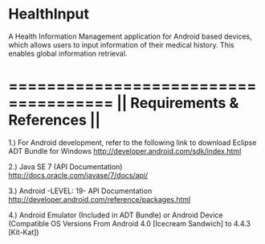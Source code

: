 HealthInput
===========

A Health Information Management application for Android based devices, which allows users to input information
of their medical history. This enables global information retrieval.

=====================================
||    Requirements & References    ||
=====================================

1.)   For Android development, refer to the following link to download Eclipse ADT Bundle for Windows
      http://developer.android.com/sdk/index.html

2.)   Java SE 7 (API Documentation)
      http://docs.oracle.com/javase/7/docs/api/
      
3.)   Android -LEVEL: 19- API Documentation
      http://developer.android.com/reference/packages.html
      
4.)   Android Emulator (Included in ADT Bundle) or Android Device
      (Compatible OS Versions From Android 4.0 [Icecream Sandwich] to 4.4.3 [Kit-Kat])
